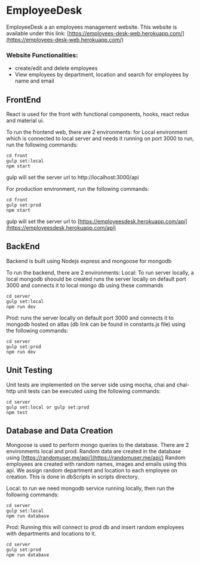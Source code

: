 # EmployeeDesk
EmployeeDesk a an employees management website.
This website is available under this link: [https://employees-desk-web.herokuapp.com/](https://employees-desk-web.herokuapp.com/)

### Website Functionalities:
- create/edit and delete employees
- View employees by department, location and search for employees by name and email

## FrontEnd
React is used for the front with functional components, hooks, react redux and material ui.

To run the frontend web, there are 2 environments:
for Local environment which is connected to local server and needs it running on port 3000 to run, run the following commands:

```
cd front
gulp set:local
npm start
```
gulp will set the server url to http://localhost:3000/api

For production environment, run the following commands:

```
cd front
gulp set:prod
npm start
```
gulp will set the server url to [https://employeesdesk.herokuapp.com/api](https://employeesdesk.herokuapp.com/api)

## BackEnd
Backend is built using Nodejs express and mongoose for mongodb

To run the backend, there are 2 environments:
Local:
To run server locally, a local mongodb shoould be created
runs the server locally on default port 3000 and connects it to local mongo db using these commands

```
cd server
gulp set:local
npm run dev
```

Prod: runs the server locally on default port 3000 and connects it to mongodb hosted on atlas (db link can be found in constants.js file) using the following commands:

```
cd server
gulp set:prod
npm run dev
```

## Unit Testing
Unit tests are implemented on the server side using mocha, chai and chai-http
unit tests can be executed using the following commands:

```
cd server
gulp set:local or gulp set:prod
npm test
```

## Database and Data Creation
Mongoose is used to perform mongo queries to the database. There are 2 environments local and prod.
Random data are created in the database using [https://randomuser.me/api/](https://randomuser.me/api/)
Random employees are created with random names, images and emails using this api. We assign random department and location to each employee on creation.
This is done in dbScripts in scripts directory.

Local:
to run we need mongodb service running locally, then run the following commands:
```
cd server
gulp set:local
npm run database
```


Prod:
Running this will connect to prod db and insert random employees with departments and locations to it.
```
cd server
gulp set:prod
npm run database
```
